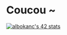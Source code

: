 # Coucou ~

<a href="https://github.com/oakoudad/badge42"><img src="https://badge.mediaplus.ma/darkblue/albokanc?1337Badge=off&UM6P=off" alt="albokanc's 42 stats" /></a>
